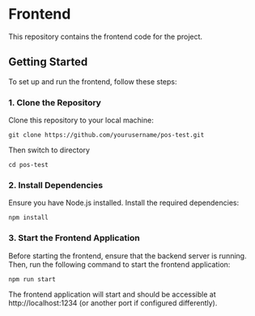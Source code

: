 # Frontend

This repository contains the frontend code for the project.

## Getting Started

To set up and run the frontend, follow these steps:

### 1. Clone the Repository

Clone this repository to your local machine:

`git clone https://github.com/yourusername/pos-test.git`

Then switch to directory

`cd pos-test`

### 2. Install Dependencies

Ensure you have Node.js installed. Install the required dependencies:

`npm install`

### 3. Start the Frontend Application

Before starting the frontend, ensure that the backend server is running. Then, run the following command to start the frontend application:

`npm run start`

The frontend application will start and should be accessible at http://localhost:1234 (or another port if configured differently).